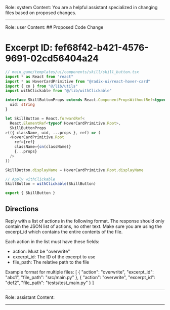 Role: system
Content: You are a helpful assistant specialized in changing files based on proposed changes.
__________________
Role: user
Content: ## Proposed Code Change
# Excerpt ID: fef68f42-b421-4576-9691-02cd56404a24
```typescript
// main_game/templates/ui/components/skill/skill_button.tsx
import * as React from "react"
import * as HoverCardPrimitive from "@radix-ui/react-hover-card"
import { cn } from "@/lib/utils"
import withClickable from "@/lib/withClickable"

interface SkillButtonProps extends React.ComponentPropsWithoutRef<typeof HoverCardPrimitive.Root> {
  uid: string
}

let SkillButton = React.forwardRef<
  React.ElementRef<typeof HoverCardPrimitive.Root>,
  SkillButtonProps
>(({ className, uid, ...props }, ref) => (
  <HoverCardPrimitive.Root
    ref={ref}
    className={cn(className)}
    {...props}
  />
))

SkillButton.displayName = HoverCardPrimitive.Root.displayName

// Apply withClickable
SkillButton = withClickable(SkillButton)

export { SkillButton }
```

## Directions
Reply with a list of actions in the following format. The response should only contain the JSON list of actions, no other text.
Make sure you are using the excerpt_id which contains the entire contents of the file.

Each action in the list must have these fields:
- action: Must be "overwrite"
- excerpt_id: The ID of the excerpt to use
- file_path: The relative path to the file

Example format for multiple files:
[
    {
        "action": "overwrite",
        "excerpt_id": "abc1",
        "file_path": "src/main.py"
    },
    {
        "action": "overwrite",
        "excerpt_id": "def2",
        "file_path": "tests/test_main.py"
    }
]
__________________
Role: assistant
Content: 
__________________
